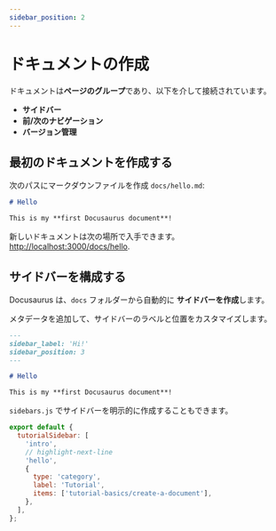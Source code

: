 ```yaml
---
sidebar_position: 2
---
```


# ドキュメントの作成

ドキュメントは**ページのグループ**であり、以下を介して接続されています。

- **サイドバー**
- **前/次のナビゲーション**
- **バージョン管理**

## 最初のドキュメントを作成する

次のパスにマークダウンファイルを作成 `docs/hello.md`:

```md title="docs/hello.md"
# Hello

This is my **first Docusaurus document**!
```

新しいドキュメントは次の場所で入手できます。 [http://localhost:3000/docs/hello](http://localhost:3000/docs/hello).

## サイドバーを構成する

Docusaurus は、`docs` フォルダーから自動的に **サイドバーを作成**します。

メタデータを追加して、サイドバーのラベルと位置をカスタマイズします。

```md title="docs/hello.md" {1-4}
---
sidebar_label: 'Hi!'
sidebar_position: 3
---

# Hello

This is my **first Docusaurus document**!
```


`sidebars.js` でサイドバーを明示的に作成することもできます。

```js title="sidebars.js"
export default {
  tutorialSidebar: [
    'intro',
    // highlight-next-line
    'hello',
    {
      type: 'category',
      label: 'Tutorial',
      items: ['tutorial-basics/create-a-document'],
    },
  ],
};
```
